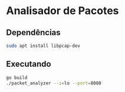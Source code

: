 # Analisador de Pacotes

## Dependências

```sh
sudo apt install libpcap-dev
```

## Executando

```sh
go build
./packet_analyzer --i=lo --port=8080
```